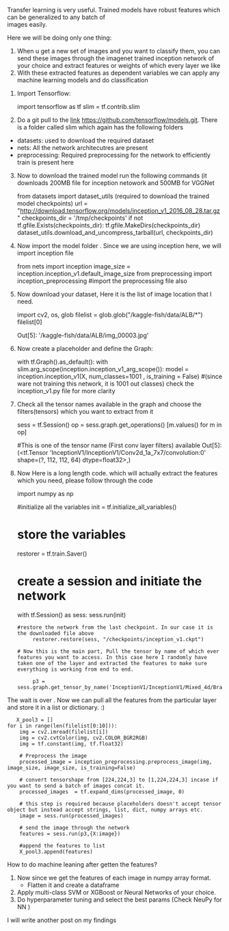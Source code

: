 Transfer learning is very useful. Trained models have robust features which can be generalized to any batch of  
images easily. 

Here we will be doing only one thing:  
1) When u get a new set of images and you want to classify them, you can send these images through the imagenet trained inception network of your choice and extract features or weights of which every layer we like 
2) With these extracted features as dependent variables we can apply any machine learning models and do classification 

1. Import Tensorflow:

    import tensorflow as tf
    slim = tf.contrib.slim
    
2. Do a git pull to the [link](https://github.com/tensorflow/models) https://github.com/tensorflow/models.git. There is a folder called slim which again has the following folders 
- datasets: used to download the required dataset
- nets: All the network architecutres are present
- preprocessing: Required preprocessing for the network to efficiently train is present here 
    
3. Now to download the trained model run the following commands (it downloads 200MB file for inception netowork and 500MB for VGGNet

    from datasets import dataset_utils (required to download the trained model checkpoints)
    url = "http://download.tensorflow.org/models/inception_v1_2016_08_28.tar.gz"
    checkpoints_dir = '/tmp/checkpoints'
    if not tf.gfile.Exists(checkpoints_dir):
        tf.gfile.MakeDirs(checkpoints_dir)
    dataset_utils.download_and_uncompress_tarball(url, checkpoints_dir)

4. Now import the model folder . Since we are using inception here, we will import inception file 
    
    from nets import inception
    image_size = inception.inception_v1.default_image_size
    from preprocessing import inception_preprocessing #import the preprocessing file also 
   
5. Now download your dataset, Here it is the list of image location that I need.

    import cv2, os, glob
    filelist  = glob.glob("/kaggle-fish/data/ALB/*")
    filelist[0]
    
    Out[5]: '/kaggle-fish/data/ALB/img_00003.jpg'
    
6. Now create a placeholder and  define the Graph:
    
    with tf.Graph().as_default():
        with slim.arg_scope(inception.inception_v1_arg_scope()):
        model = inception.inception_v1(X, num_classes=1001 , is_training = False) #(since ware not training this network, it is 1001 out classes) check the inception_v1.py file for more clarity
                
7. Check all the tensor names available in the graph and choose the filters(tensors) which you want to extract from it 

    sess = tf.Session()
    op = sess.graph.get_operations()
    [m.values() for m in op]
       
     #This is one of the tensor name (First conv layer filters) available
     Out[5]: (<tf.Tensor 'InceptionV1/InceptionV1/Conv2d_1a_7x7/convolution:0' shape=(?, 112, 112, 64) dtype=float32>,)  
   
8. Now Here is a long length code. which will actually extract the features which you need, please follow through the code

    import numpy as np
    
    #initialize all the variables 
    init = tf.initialize_all_variables()
       
    # store the variables 
    restorer = tf.train.Saver()
       
    # create a session and initiate the network 
     with tf.Session() as sess:
            sess.run(init)
       
       #restore the network from the last checkpoint. In our case it is the downloaded file above
            restorer.restore(sess, "/checkpoints/inception_v1.ckpt")
       
       # Now this is the main part, Pull the tensor by name of which ever features you want to access. In this case here I randomly have taken one of the layer and extracted the features to make sure everything is working from end to end. 
       
            p3 = sess.graph.get_tensor_by_name('InceptionV1/InceptionV1/Mixed_4d/Branch_0/Conv2d_0a_1x1/convolution:0')
       
The wait is over . Now we can pull all the features from the particular layer and store it in a list or dictionary. :)

       X_pool3 = []
    for i in range(len(filelist[0:10])):
        img = cv2.imread(filelist[i])
        img = cv2.cvtColor(img, cv2.COLOR_BGR2RGB)
        img = tf.constant(img, tf.float32)
        
        # Preprocess the image 
        processed_image = inception_preprocessing.preprocess_image(img, image_size, image_size, is_training=False)
        
        # convert tensorshape from [224,224,3] to [1,224,224,3] incase if you want to send a batch of images concat it. 
        processed_images  = tf.expand_dims(processed_image, 0)
        
        # this step is required because placeholders doesn't accept tensor object but instead accept strings, list, dict, numpy arrays etc.
        image = sess.run(processed_images)
        
        # send the image through the network 
        features = sess.run(p3,{X:image})
        
        #append the features to list
        X_pool3.append(features) 
        
 
 How to do machine leaning after getten the features?
 1) Now since we get the features of each image in numpy array format. 
      - Flatten it and create a dataframe
 2) Apply multi-class SVM or XGBoost or Neural Networks of your choice.
 3) Do hyperparameter tuning and select the best params (Check NeuPy for NN )
 
 I will write another post on my findings

